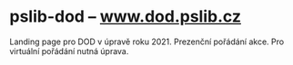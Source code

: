# pslib-dod – www.dod.pslib.cz
Landing page pro DOD v úpravě roku 2021. Prezenční pořádání akce. Pro virtuální pořádání nutná úprava.
